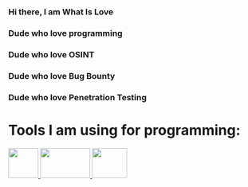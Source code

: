 ### Hi there, I am What Is Love
### Dude who love programming 
### Dude who love OSINT 
### Dude who love Bug Bounty
### Dude who love Penetration Testing

<p align='center'>
  <h1> Tools I am using for programming: </h1>
</p>
<a href='https://nestjs.com'> <img src='https://upload.wikimedia.org/wikipedia/commons/thumb/a/a8/NestJS.svg/621px-NestJS.svg.png?20221211225055' width=60 height=60> </a>
<a href='https://nodejs.org'> <img src='https://upload.wikimedia.org/wikipedia/commons/thumb/d/d9/Node.js_logo.svg/590px-Node.js_logo.svg.png?20170401104355' width=100 height=60> </a>
<a hreg='https://react.dev/'> <img src='https://upload.wikimedia.org/wikipedia/commons/thumb/a/a7/React-icon.svg/512px-React-icon.svg.png?20220125121207' width=70 height=60> </a>
